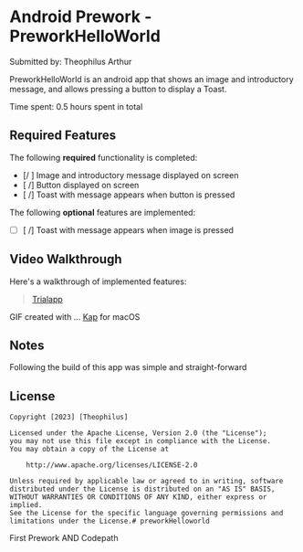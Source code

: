 # Android Prework - PreworkHelloWorld

Submitted by: Theophilus Arthur

PreworkHelloWorld is an android app that shows an image and introductory message, and allows pressing a button to display a Toast. 

Time spent: 0.5 hours spent in total

## Required Features

The following **required** functionality is completed:

* [/ ] Image and introductory message displayed on screen
* [ /] Button displayed on screen
* [ /] Toast with message appears when button is pressed 

The following **optional** features are implemented:

* [ ] [ /] Toast with message appears when image is pressed 

## Video Walkthrough

Here's a walkthrough of implemented features:

<blockquote class="imgur-embed-pub" lang="en" data-id="a/xsbhxyO"  ><a href="//imgur.com/a/xsbhxyO">Trialapp</a></blockquote><script async src="//s.imgur.com/min/embed.js" charset="utf-8"></script>

GIF created with ... [Kap](https://getkap.co/) for macOS

## Notes

Following the build of this app was simple and straight-forward

## License

    Copyright [2023] [Theophilus]

    Licensed under the Apache License, Version 2.0 (the "License");
    you may not use this file except in compliance with the License.
    You may obtain a copy of the License at

        http://www.apache.org/licenses/LICENSE-2.0

    Unless required by applicable law or agreed to in writing, software
    distributed under the License is distributed on an "AS IS" BASIS,
    WITHOUT WARRANTIES OR CONDITIONS OF ANY KIND, either express or implied.
    See the License for the specific language governing permissions and
    limitations under the License.# preworkHelloworld
First Prework AND Codepath
